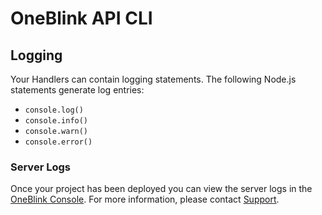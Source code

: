 # OneBlink API CLI

## Logging

Your Handlers can contain logging statements. The following Node.js statements generate log entries:

- `console.log()`
- `console.info()`
- `console.warn()`
- `console.error()`

### Server Logs

Once your project has been deployed you can view the server logs in the [OneBlink Console](https://console.oneblink.io). For more information, please contact [Support](https://support.oneblink.io).
